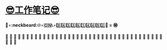 # __[:sunglasses:工作笔记:sunglasses:](https://github.com/benniao1996/1996)__
__:restroom:__=__:neckbeard:__:globe_with_meridians:=__:cn:__:telephone_receiver:=:nine::four::five::three::six::one::four::four::nine::two:__:couple_with_heart: = :secret:__

:shit: :shit: :shit: :shit: :shit: :shit: :shit: :shit: :shit: :shit: :shit: :shit: :shit: :shit: :shit: :shit: :shit: :shit: :shit: :shit: :shit: :shit: :shit: :shit: :shit: :shit: :shit: :shit: :shit: :shit: :shit: :shit: :shit: :shit: :shit: :shit: :shit: :shit: :shit: :shit: :shit:
